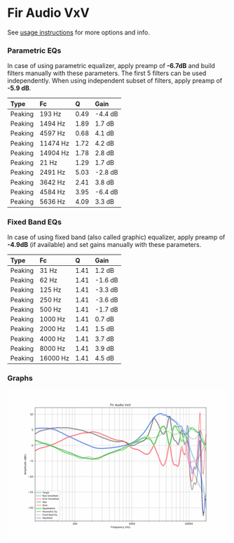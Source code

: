# Fir Audio VxV
See [usage instructions](https://github.com/jaakkopasanen/AutoEq#usage) for more options and info.

### Parametric EQs
In case of using parametric equalizer, apply preamp of **-6.7dB** and build filters manually
with these parameters. The first 5 filters can be used independently.
When using independent subset of filters, apply preamp of **-5.9 dB**.

| Type    | Fc       |    Q | Gain    |
|:--------|:---------|:-----|:--------|
| Peaking | 193 Hz   | 0.49 | -4.4 dB |
| Peaking | 1494 Hz  | 1.89 | 1.7 dB  |
| Peaking | 4597 Hz  | 0.68 | 4.1 dB  |
| Peaking | 11474 Hz | 1.72 | 4.2 dB  |
| Peaking | 14904 Hz | 1.78 | 2.8 dB  |
| Peaking | 21 Hz    | 1.29 | 1.7 dB  |
| Peaking | 2491 Hz  | 5.03 | -2.8 dB |
| Peaking | 3642 Hz  | 2.41 | 3.8 dB  |
| Peaking | 4584 Hz  | 3.95 | -6.4 dB |
| Peaking | 5636 Hz  | 4.09 | 3.3 dB  |

### Fixed Band EQs
In case of using fixed band (also called graphic) equalizer, apply preamp of **-4.9dB**
(if available) and set gains manually with these parameters.

| Type    | Fc       |    Q | Gain    |
|:--------|:---------|:-----|:--------|
| Peaking | 31 Hz    | 1.41 | 1.2 dB  |
| Peaking | 62 Hz    | 1.41 | -1.6 dB |
| Peaking | 125 Hz   | 1.41 | -3.3 dB |
| Peaking | 250 Hz   | 1.41 | -3.6 dB |
| Peaking | 500 Hz   | 1.41 | -1.7 dB |
| Peaking | 1000 Hz  | 1.41 | 0.7 dB  |
| Peaking | 2000 Hz  | 1.41 | 1.5 dB  |
| Peaking | 4000 Hz  | 1.41 | 3.7 dB  |
| Peaking | 8000 Hz  | 1.41 | 3.9 dB  |
| Peaking | 16000 Hz | 1.41 | 4.5 dB  |

### Graphs
![](./Fir%20Audio%20VxV.png)